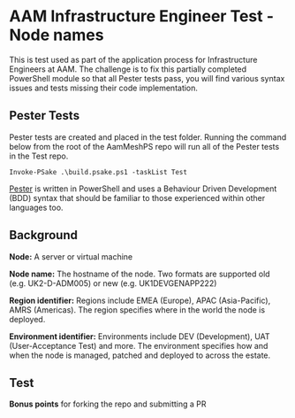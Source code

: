 # AAM Infrastructure Engineer Test - Node names
This is test used as part of the application process for Infrastructure Engineers at AAM. The challenge is to fix this partially completed PowerShell module so that all Pester tests pass, you will find various syntax issues and tests missing their code implementation.

## Pester Tests
Pester tests are created and placed in the test folder. Running the command below from the root of the AamMeshPS repo will run all of the Pester tests in the Test repo.

```
Invoke-PSake .\build.psake.ps1 -taskList Test
```

[Pester](https://github.com/pester/Pester/wiki) is written in PowerShell and uses a Behaviour Driven Development (BDD) syntax that should be familiar to those experienced within other languages too.

## Background
**Node:** A server or virtual machine

**Node name:** The hostname of the node. Two formats are supported old (e.g. UK2-D-ADM005) or new (e.g. UK1DEVGENAPP222)

**Region identifier:** Regions include EMEA (Europe), APAC (Asia-Pacific), AMRS (Americas). The region specifies where in the world the node is deployed.

**Environment identifier:** Environments include DEV (Development), UAT (User-Acceptance Test) and more. The environment specifies how and when the node is managed, patched and deployed to across the estate.


## Test


**Bonus points** for forking the repo and submitting a PR


